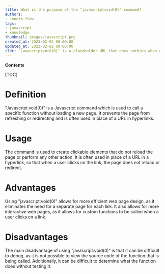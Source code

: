 ```yaml
---
title: What is the purpose of the "javascriptvoid(0)" command?
authors:
- smooth_flow
tags:
- javascript
- knowledge
thumbnail: images/javascript.png
created_at: 2023-02-02 00:00:00
updated_at: 2023-02-02 00:00:00
tldr: `javascriptvoid(0)` is a placeholder URL that does nothing when clicked.
---
```


**Contents**

[TOC]

# Definition

"Javascript:void(0)" is a Javascript command which is used to call a specific function without loading a new page. It prevents the page from refreshing or redirecting and is often used in place of a URL in hyperlinks.

# Usage

The command is used to create clickable elements that do not reload the page or perform any other action. It is often used in place of a URL in a hyperlink, so that when a user clicks on the link, the page does not reload or redirect.

# Advantages

Using "javascript:void(0)" allows for more efficient web page design, as it eliminates the need for a separate page for each link. It also allows for more interactive web pages, as it allows for custom functions to be called when a user clicks on a link.

# Disadvantages

The main disadvantage of using "javascript:void(0)" is that it can be difficult to debug, as it is not possible to view the source code of the function that is being called. Additionally, it can be difficult to determine what the function does without testing it.
